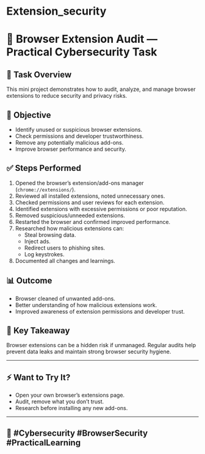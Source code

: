 # Extension_security
# 🔐 Browser Extension Audit — Practical Cybersecurity Task

## 📌 Task Overview
This mini project demonstrates how to audit, analyze, and manage browser extensions to reduce security and privacy risks.

## 🎯 Objective
- Identify unused or suspicious browser extensions.
- Check permissions and developer trustworthiness.
- Remove any potentially malicious add-ons.
- Improve browser performance and security.

## ✅ Steps Performed
1. Opened the browser’s extension/add-ons manager (`chrome://extensions/`).
2. Reviewed all installed extensions, noted unnecessary ones.
3. Checked permissions and user reviews for each extension.
4. Identified extensions with excessive permissions or poor reputation.
5. Removed suspicious/unneeded extensions.
6. Restarted the browser and confirmed improved performance.
7. Researched how malicious extensions can:
   - Steal browsing data.
   - Inject ads.
   - Redirect users to phishing sites.
   - Log keystrokes.
8. Documented all changes and learnings.

## 📊 Outcome
- Browser cleaned of unwanted add-ons.
- Better understanding of how malicious extensions work.
- Improved awareness of extension permissions and developer trust.

## 🔑 Key Takeaway
Browser extensions can be a hidden risk if unmanaged. Regular audits help prevent data leaks and maintain strong browser security hygiene.

---

## ⚡ Want to Try It?
- Open your own browser’s extensions page.
- Audit, remove what you don’t trust.
- Research before installing any new add-ons.

---

## 🚀 #Cybersecurity #BrowserSecurity #PracticalLearning
